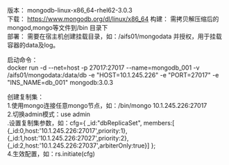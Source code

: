 版本：
      mongodb-linux-x86_64-rhel62-3.0.3   
下载：
      https://www.mongodb.org/dl/linux/x86_64
构建：
      需拷贝解压缩后的mongod,mongo等文件到/bin 目录下  
部署：
      需要在宿主机创建挂载目录，如：/aifs01/mongodata 并授权，用于挂载容器的data及log。    
    
启动命令：  
      docker run -d --net=host -p 27017:27017 --name=mongodb_001 -v /aifs01/mongodata:/data/db -e "HOST=10.1.245.226" -e "PORT=27017" -e "INS_NAME=db_001" mongodb:3.0.3   
    
创建复制集：   
      1.使用mongo连接任意mongo节点，如：/bin/mongo 10.1.245.226:27017    
      2.切换admin模式：use admin   
      .设置复制集参数，如：cfg={ _id:"dbReplicaSet", members:[ {_id:0,host:'10.1.245.226:27017',priority:1}, {_id:1,host:'10.1.245.226:27027',priority:2},{_id:2,host:'10.1.245.226:27037',arbiterOnly:true}] };  
      4.生效配置，如：rs.initiate(cfg)

